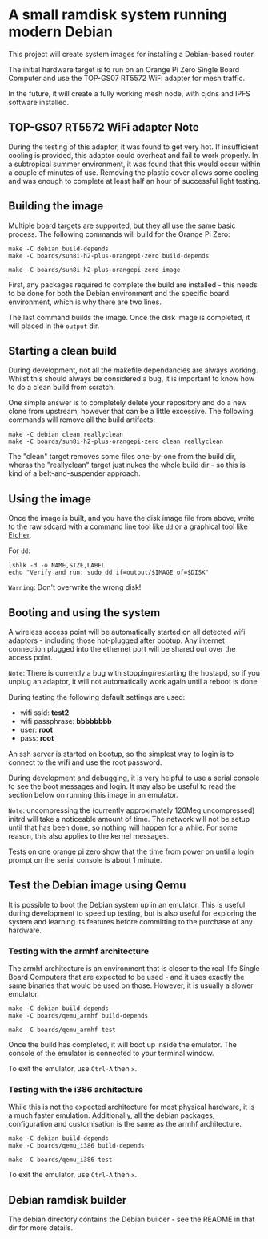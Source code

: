 A small ramdisk system running modern Debian
============================================

This project will create system images for installing a Debian-based
router.

The initial hardware target is to run on an Orange Pi Zero Single Board
Computer and use the TOP-GS07 RT5572 WiFi adapter for mesh traffic.

In the future, it will create a fully working mesh node, with cjdns
and IPFS software installed.

TOP-GS07 RT5572 WiFi adapter Note
---------------------------------

During the testing of this adaptor, it was found to get very hot.  If
insufficient cooling is provided, this adaptor could overheat and fail
to work properly.  In a subtropical summer environment, it was found
that this would occur within a couple of minutes of use.  Removing the
plastic cover allows some cooling and was enough to complete at least
half an hour of successful light testing.

Building the image
------------------

Multiple board targets are supported, but they all use the same basic
process.  The following commands will build for the Orange Pi Zero:

    make -C debian build-depends
    make -C boards/sun8i-h2-plus-orangepi-zero build-depends

    make -C boards/sun8i-h2-plus-orangepi-zero image

First, any packages required to complete the build are installed -
this needs to be done for both the Debian environment and the specific
board environment, which is why there are two lines.

The last command builds the image.  Once the disk image is completed,
it will placed in the `output` dir.

Starting a clean build
----------------------

During development, not all the makefile dependancies are always working.
Whilst this should always be considered a bug, it is important to know
how to do a clean build from scratch.

One simple answer is to completely delete your repository and do a new
clone from upstream, however that can be a little excessive.  The following
commands will remove all the build artifacts:

    make -C debian clean reallyclean
    make -C boards/sun8i-h2-plus-orangepi-zero clean reallyclean

The "clean" target removes some files one-by-one from the build dir, wheras
the "reallyclean" target just nukes the whole build dir - so this is kind of
a belt-and-suspender approach.


Using the image
---------------

Once the image is built, and you have the disk image file from above,
write to the raw sdcard with a command line tool like `dd` or a
graphical tool like [Etcher](https://etcher.io).

For `dd`:

    lsblk -d -o NAME,SIZE,LABEL
    echo "Verify and run: sudo dd if=output/$IMAGE of=$DISK"

`Warning`: Don't overwrite the wrong disk!

Booting and using the system
----------------------------

A wireless access point will be automatically started on all detected
wifi adaptors - including those hot-plugged after bootup.  Any internet
connection plugged into the ethernet port will be shared out over the
access point.

`Note`: There is currently a bug with stopping/restarting the hostapd,
so if you unplug an adaptor, it will not automatically work again until
a reboot is done.

During testing the following default settings are used:

* wifi ssid: **test2**
* wifi passphrase: **bbbbbbbb**
* user: **root**
* pass: **root**

An ssh server is started on bootup, so the simplest way to login is to
connect to the wifi and use the root password.

During development and debugging, it is very helpful to use a serial
console to see the boot messages and login.  It may also be useful
to read the section below on running this image in an emulator.

`Note`: uncompressing the (currently approximately 120Meg uncompressed) initrd
will take a noticeable amount of time.  The network will not be setup until
that has been done, so nothing will happen for a while.  For some reason, this
also applies to the kernel messages.

Tests on one orange pi zero show that the time from power on until a login
prompt on the serial console is about 1 minute.


Test the Debian image using Qemu
--------------------------------

It is possible to boot the Debian system up in an emulator.  This is
useful during development to speed up testing, but is also useful for
exploring the system and learning its features before committing to the
purchase of any hardware.

### Testing with the armhf architecture

The armhf architecture is an environment that is closer to the real-life
Single Board Computers that are expected to be used - and it uses exactly
the same binaries that would be used on those.  However, it is usually
a slower emulator.

    make -C debian build-depends
    make -C boards/qemu_armhf build-depends

    make -C boards/qemu_armhf test

Once the build has completed, it will boot up inside the emulator.  The
console of the emulator is connected to your terminal window.

To exit the emulator, use `Ctrl-A` then `x`.

### Testing with the i386 architecture

While this is not the expected architecture for most physical hardware,
it is a much faster emulation.  Additionally, all the debian packages,
configuration and customisation is the same as the armhf architecture.

    make -C debian build-depends
    make -C boards/qemu_i386 build-depends

    make -C boards/qemu_i386 test

To exit the emulator, use `Ctrl-A` then `x`.

Debian ramdisk builder
----------------------

The debian directory contains the Debian builder - see the README in
that dir for more details.
